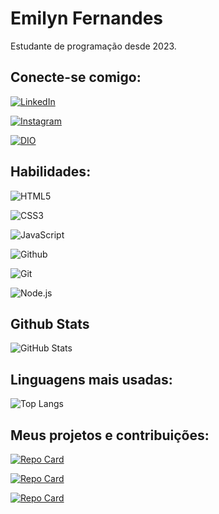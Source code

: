 # Emilyn Fernandes

Estudante de programação desde 2023. 

## Conecte-se comigo:

[![LinkedIn](https://img.shields.io/badge/LinkedIn-000?style=for-the-badge&logo=linkedin&logoColor=0E76A8)](www.linkedin.com/in/emilynsfer013) 

[![Instagram](https://img.shields.io/badge/Instagram-000?style=for-the-badge&logo=instagram)](https://www.instagram.com/emilyn_fernandes/?igshid=OGQ5ZDc2ODk2ZA%3D%3D)

[![DIO](https://img.shields.io/badge/DIO-000?style=for-the-badge&logo=DIO)](https://www.dio.me/users/emilynsfer)

## Habilidades:

![HTML5](https://img.shields.io/badge/HTML5-000?style=for-the-badge&logo=html5)

![CSS3](https://img.shields.io/badge/CSS3-000?style=for-the-badge&logo=css3&logoColor=264CE4)

![JavaScript](https://img.shields.io/badge/JavaScript-000?style=for-the-badge&logo=javascript)

![Github](https://img.shields.io/badge/Github-000?style=for-the-badge&logo=Github)

![Git](https://img.shields.io/badge/Git-000?style=for-the-badge&logo=Git)

![Node.js](https://img.shields.io/badge/Node.js-000?style=for-the-badge&logo=Node.js)

## Github Stats 

![GitHub Stats](https://github-readme-stats.vercel.app/api?username=Emilynsfer&theme=transparent&bg_color=000&border_color=30A3DC&show_icons=true&icon_color=30A3DC&title_color=E94D5F&text_color=FFF)

## Linguagens mais usadas: 

![Top Langs](https://github-readme-stats-git-masterrstaa-rickstaa.vercel.app/api/top-langs/?username=Emilynsfer&layout=compact&bg_color=000&border_color=30A3DC&title_color=E94D5F&text_color=FFF)

## Meus projetos e contribuições:

[![Repo Card](https://github-readme-stats.vercel.app/api/pin/?username=Emilynsfer&repo=Pokedex-dinamica&bg_color=000&border_color=30A3DC&show_icons=true&icon_color=30A3DC&title_color=E94D5F&text_color=FFF)](https://github.com/Emilynsfer/Pokedex-dinamica)

[![Repo Card](https://github-readme-stats.vercel.app/api/pin/?username=Emilynsfer&repo=Pokedex&bg_color=000&border_color=30A3DC&show_icons=true&icon_color=30A3DC&title_color=E94D5F&text_color=FFF)](https://github.com/Emilynsfer/Pokedex)

[![Repo Card](https://github-readme-stats.vercel.app/api/pin/?username=Emilynsfer&repo=dio-lab-open-source&bg_color=000&border_color=30A3DC&show_icons=true&icon_color=30A3DC&title_color=E94D5F&text_color=FFF)](https://github.com/Emilynsfer/dio-lab-open-source)
